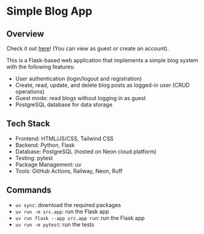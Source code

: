 # Simple Blog App

## Overview
Check it out [here](https://simple-blog-app-production.up.railway.app/)! (You can view as guest or create an account).

This is a Flask-based web application that implements a simple blog system with the following features:

- User authentication (login/logout and registration)
- Create, read, update, and delete blog posts as logged-in user (CRUD operations)
- Guest mode: read blogs without logging in as guest
- PostgreSQL database for data storage

## Tech Stack
- Frontend: HTML/JS/CSS, Tailwind CSS
- Backend: Python, Flask
- Database: PostgreSQL (hosted on Neon cloud platform)
- Testing: pytest
- Package Management: uv
- Tools: GitHub Actions, Railway, Neon, Ruff

## Commands
- `uv sync`: download the required packages
- `uv run -m src.app`: run the Flask app
- `uv run flask --app src.app run`: run the Flask app
- `uv run -m pytest`: run the tests